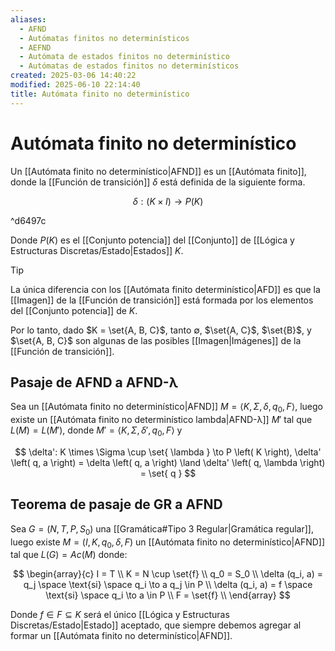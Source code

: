 ```yaml
---
aliases:
  - AFND
  - Autómatas finitos no determinísticos
  - AEFND
  - Autómata de estados finitos no determinístico
  - Autómatas de estados finitos no determinísticos
created: 2025-03-06 14:40:22
modified: 2025-06-10 22:14:40
title: Autómata finito no determinístico
---
```


# Autómata finito no determinístico

Un [[Autómata finito no determinístico|AFND]] es un [[Autómata finito]], donde la [[Función de transición]] $\delta$ está definida de la siguiente forma.

$$
\delta: \left( K \times I \right) \to P \left( K \right)
$$

^d6497c

Donde $P \left( K \right)$ es el [[Conjunto potencia]] del [[Conjunto]] de [[Lógica y Estructuras Discretas/Estado|Estados]] $K$.

> [!tip]
> La única diferencia con los [[Autómata finito determinístico|AFD]] es que la [[Imagen]] de la [[Función de transición]] está formada por los elementos del [[Conjunto potencia]] de $K$.
> 
> Por lo tanto, dado $K = \set{A, B, C}$, tanto $\emptyset$, $\set{A, C}$, $\set{B}$, y $\set{A, B, C}$ son algunas de las posibles [[Imagen|Imágenes]] de la [[Función de transición]].

## Pasaje de AFND a AFND-λ

Sea un [[Autómata finito no determinístico|AFND]] $M = \left< K, \Sigma, \delta, q_0, F \right>$, luego existe un [[Autómata finito no determinístico lambda|AFND-λ]] $M'$ tal que $L \left( M \right) = L \left( M' \right)$, donde $M' = \left< K, \Sigma, \delta', q_0, F \right>$ y

$$
\delta': K \times \Sigma \cup \set{ \lambda } \to P \left( K \right), \delta' \left( q, a \right) = \delta \left( q, a \right) \land \delta' \left( q, \lambda \right) = \set{ q }
$$

## Teorema de pasaje de GR a AFND

Sea $G = \left( N, T, P, S_0 \right)$ una [[Gramática#Tipo 3 Regular|Gramática regular]], luego existe $M = \left( I, K, q_0, \delta, F \right)$ un [[Autómata finito no determinístico|AFND]] tal que $L(G) = Ac(M)$ donde:

$$
\begin{array}{c}
    I = T \\
    K = N \cup \set{f} \\
    q_0 = S_0 \\
    \delta (q_i, a) = q_j \space \text{si} \space q_i \to a q_j \in P \\
    \delta (q_i, a) = f \space \text{si} \space q_i \to a \in P \\
    F = \set{f} \\
\end{array}
$$

Donde $f \in F \subseteq K$ será el único [[Lógica y Estructuras Discretas/Estado|Estado]] aceptado, que siempre debemos agregar al formar un [[Autómata finito no determinístico|AFND]].
